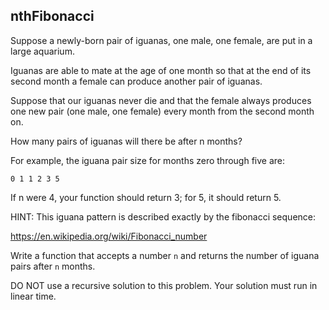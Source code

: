 ## nthFibonacci

Suppose a newly-born pair of iguanas, one male, one female, are put in a large aquarium.

Iguanas are able to mate at the age of one month so that at the end of its second month a female can produce another pair of iguanas.

Suppose that our iguanas never die and that the female always produces one new pair (one male, one female) every month from the second month on.

How many pairs of iguanas will there be after n months?

For example, the iguana pair size for months zero through five are:
```
0 1 1 2 3 5
```
If n were 4, your function should return 3; for 5, it should return 5.

HINT: This iguana pattern is described exactly by the fibonacci sequence:

https://en.wikipedia.org/wiki/Fibonacci_number

Write a function that accepts a number ```n``` and returns the number of iguana pairs after ```n``` months.

DO NOT use a recursive solution to this problem. Your solution must run in linear time.